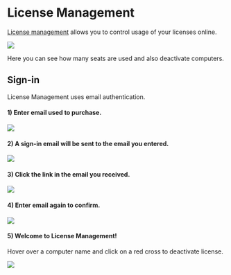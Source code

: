 # License Management

[License management](http://knightsoftheeditingtable.com/license) allows you to control usage of your licenses online.

![](../.gitbook/assets/license\_manager\_cross.png)

Here you can see how many seats are used and also deactivate computers.

## Sign-in

License Management uses email authentication.

#### 1) Enter email used to purchase.

![](../.gitbook/assets/lic\_01.jpg)

#### 2) A sign-in email will be sent to the email you entered.

![](../.gitbook/assets/lic\_02.jpg)

#### 3) Click the link in the email you received.

![](../.gitbook/assets/lic\_03.jpg)

#### 4) Enter email again to confirm.

![](../.gitbook/assets/lic\_04.jpg)

#### 5) Welcome to License Management!

Hover over a computer name and click on a red cross to deactivate license.

![](../.gitbook/assets/lic\_05.gif)

